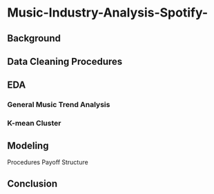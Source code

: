 # Music-Industry-Analysis-Spotify-

## Background

## Data Cleaning Procedures

## EDA

### General Music Trend Analysis

### K-mean Cluster

## Modeling
Procedures
Payoff Structure

## Conclusion
